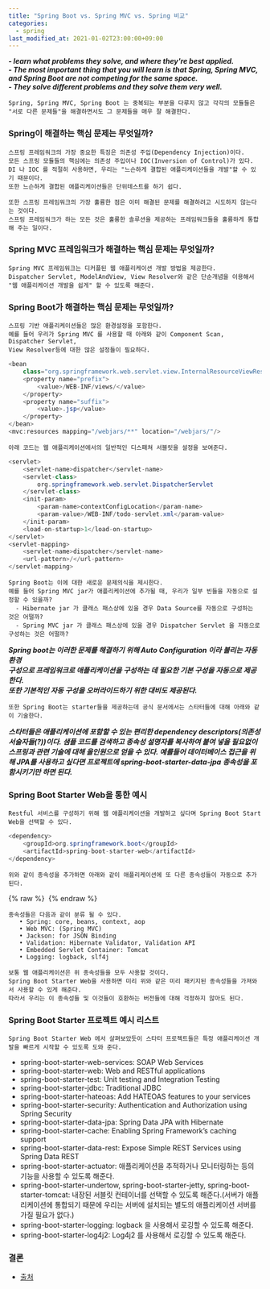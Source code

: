 ```yaml
---
title: "Spring Boot vs. Spring MVC vs. Spring 비교"
categories: 
  - spring
last_modified_at: 2021-01-02T23:00:00+09:00
---
```




***- learn what problems they solve, and where they're best applied.***<br> 
***- The most important thing that you will learn is that Spring, Spring MVC, and Spring Boot are not competing for the same space.***<br>
***- They solve different problems and they solve them very well.***

    Spring, Spring MVC, Spring Boot 는 중복되는 부분을 다루지 않고 각각의 모듈들은
    "서로 다른 문제들"을 해결하면서도 그 문제들을 매우 잘 해결한다.
      
### Spring이 해결하는 핵심 문제는 무엇일까?
    스프링 프레임워크의 가장 중요한 특징은 의존성 주입(Dependency Injection)이다. 
    모든 스프링 모듈들의 핵심에는 의존성 주입이나 IOC(Inversion of Control)가 있다.
    DI 나 IOC 를 적절히 사용하면, 우리는 "느슨하게 결합된 애플리케이션들을 개발"할 수 있기 때문이다.
    또한 느슨하게 결합된 애플리케이션들은 단위테스트를 하기 쉽다. 
    
    또한 스프링 프레임워크의 가장 훌륭한 점은 이미 해결된 문제를 해결하려고 시도하지 않는다는 것이다.
    스프링 프레임워크가 하는 모든 것은 훌륭한 솔루션을 제공하는 프레임워크들을 훌륭하게 통합해 주는 일이다.
    
### Spring MVC 프레임워크가 해결하는 핵심 문제는 무엇일까?
    Spring MVC 프레임워크는 디커플된 웹 애플리케이션 개발 방법을 제공한다.
    Dispatcher Servlet, ModelAndView, View Resolver와 같은 단순개념을 이용해서
    "웹 애플리케이션 개발을 쉽게" 할 수 있도록 해준다.
    
### Spring Boot가 해결하는 핵심 문제는 무엇일까?
    스프링 기반 애플리케이션들은 많은 환경설정을 포함한다.
    예를 들어 우리가 Spring MVC 를 사용할 때 아래와 같이 Component Scan, Dispatcher Servlet,
    View Resolver등에 대한 많은 설정들이 필요하다.
    
```java
<bean
    class="org.springframework.web.servlet.view.InternalResourceViewResolver">
    <property name="prefix">
        <value>/WEB-INF/views/</value>
    </property>
    <property name="suffix">
        <value>.jsp</value>
    </property>
</bean>
<mvc:resources mapping="/webjars/**" location="/webjars/"/>
```

    아래 코드는 웹 애플리케이션에서의 일반적인 디스패쳐 서블릿을 설정을 보여준다.
    
```java
<servlet>
    <servlet-name>dispatcher</servlet-name>
    <servlet-class>
        org.springframework.web.servlet.DispatcherServlet
    </servlet-class>
    <init-param>
        <param-name>contextConfigLocation</param-name>
        <param-value>/WEB-INF/todo-servlet.xml</param-value>
    </init-param>
    <load-on-startup>1</load-on-startup>
</servlet>
<servlet-mapping>
    <servlet-name>dispatcher</servlet-name>
    <url-pattern>/</url-pattern>
</servlet-mapping>
```

    Spring Boot는 이에 대한 새로운 문제의식을 제시한다.
    예를 들어 Spring MVC jar가 애플리케이션에 추가될 때, 우리가 일부 빈들을 자동으로 설정할 수 있을까?
      - Hibernate jar 가 클래스 패스상에 있을 경우 Data Source를 자동으로 구성하는 것은 어떨까?
      - Spring MVC jar 가 클래스 패스상에 있을 경우 Dispatcher Servlet 을 자동으로 구성하는 것은 어떨까?

***Spring boot는 이러한 문제를 해결하기 위해 Auto Configuration 이라 불리는 자동 환경<br>
구성으로 프레임워크로 애플리케이션을 구성하는 데 필요한 기본 구성을 자동으로 제공한다.***<br>
***또한 기본적인 자동 구성을 오버라이드하기 위한 대비도 제공된다.***


    또한 Spring Boot는 starter들을 제공하는데 공식 문서에서는 스타터들에 대해 아래와 같이 기술한다.

***스타터들은 애플리케이션에 포함할 수 있는 편리한 dependency descriptors(의존성 서술자들(?))이다.
샘플 코드를 검색하고 종속성 설명자를 복사하여 붙여 넣을 필요없이 스프링과 관련 기술에 대해 올인원으로 얻을 수 있다.
예를들어 데이터베이스 접근을 위해 JPA를 사용하고 싶다면 프로젝트에 spring-boot-starter-data-jpa 종속성을 포함시키기만 하면 된다.***


### Spring Boot Starter Web을 통한 예시
    Restful 서비스를 구성하기 위해 웹 애플리케이션을 개발하고 싶다며 Spring Boot Start Web을 선택할 수 있다.

```java
<dependency>
    <groupId>org.springframework.boot</groupId>
    <artifactId>spring-boot-starter-web</artifactId>
</dependency>
```
    
    위와 같이 종속성을 추가하면 아래와 같이 애플리케이션에 또 다른 종속성들이 자동으로 추가된다.
    
{% raw %} <img src="https://chohongjae.github.io/assets/img/20210102spring-springboot-springmvc/spring-boot-start-web.png" alt=""> {% endraw %}    

    종속성들은 다음과 같이 분류 될 수 있다. 
       • Spring: core, beans, context, aop
       • Web MVC: (Spring MVC)
       • Jackson: for JSON Binding
       • Validation: Hibernate Validator, Validation API
       • Embedded Servlet Container: Tomcat
       • Logging: logback, slf4j
       
    보통 웹 애플리케이션은 위 종속성들을 모두 사용할 것이다.
    Spring Boot Starter Web을 사용하면 미리 위와 같은 미리 패키지된 종속성들을 가져와서 사용할 수 있게 해준다.
    따라서 우리는 이 종속성들 및 이것들이 호환하는 버전들에 대해 걱정하지 않아도 된다.
    
### Spring Boot Starter 프로젝트 예시 리스트
    Spring Boot Starter Web 에서 살펴보았듯이 스타터 프로젝트들은 특정 애플리케이션 개발을 빠르게 시작할 수 있도록 도와 준다.
    
- spring-boot-starter-web-services: SOAP Web Services
- spring-boot-starter-web: Web and RESTful applications
- spring-boot-starter-test: Unit testing and Integration Testing
- spring-boot-starter-jdbc: Traditional JDBC
- spring-boot-starter-hateoas: Add HATEOAS features to your services
- spring-boot-starter-security: Authentication and Authorization using Spring Security
- spring-boot-starter-data-jpa: Spring Data JPA with Hibernate
- spring-boot-starter-cache: Enabling Spring Framework’s caching support
- spring-boot-starter-data-rest: Expose Simple REST Services using Spring Data REST
- spring-boot-starter-actuator: 애플리케이션을 추적하거나 모니터링하는 등의 기능을 사용할 수 있도록 해준다. 
- spring-boot-starter-undertow, spring-boot-starter-jetty, spring-boot-starter-tomcat: 내장된 서블릿 컨테이너를 선택할 수 있도록 해준다.(서버가 애플리케이션에 통합되기 때문에 우리는 서버에 설치되는 별도의 애플리케이션 서버를 가질 필요가 없다.)
- spring-boot-starter-logging: logback 을 사용해서 로깅할 수 있도록 해준다.
- spring-boot-starter-log4j2: Log4j2 를 사용해서 로깅할 수 있도록 해준다.

### 결론
    
    
- [출처](https://dzone.com/articles/spring-boot-vs-spring-mvc-vs-spring-how-do-they-compare)